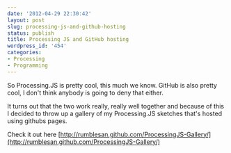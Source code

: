 ```yaml
---
date: '2012-04-29 22:30:42'
layout: post
slug: processing-js-and-github-hosting
status: publish
title: Processing JS and GitHub hosting
wordpress_id: '454'
categories:
- Processing
- Programming
---
```


So Processing.JS is pretty cool, this much we know. GitHub is also pretty cool, I don't think anybody is going to deny that either.

It turns out that the two work really, really well together and because of this I decided to throw up a gallery of my Processing.JS sketches that's hosted using githubs pages.

Check it out here [http://rumblesan.github.com/ProcessingJS-Gallery/](http://rumblesan.github.com/ProcessingJS-Gallery/)

